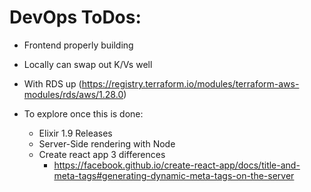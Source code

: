 # DevOps ToDos:

- Frontend properly building
- Locally can swap out K/Vs well
- With RDS up (https://registry.terraform.io/modules/terraform-aws-modules/rds/aws/1.28.0)

- To explore once this is done:
  - Elixir 1.9 Releases
  - Server-Side rendering with Node
  - Create react app 3 differences
    - https://facebook.github.io/create-react-app/docs/title-and-meta-tags#generating-dynamic-meta-tags-on-the-server
